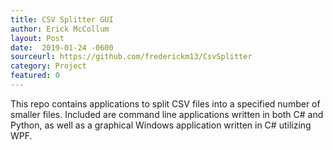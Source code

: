 ```yaml
---
title: CSV Splitter GUI
author: Erick McCollum
layout: Post
date:  2019-01-24 -0600
sourceurl: https://github.com/frederickm13/CsvSplitter
category: Project
featured: 0
---
```


This repo contains applications to split CSV files into a specified number of smaller files.
Included are command line applications written in both C# and Python, as well as a graphical Windows application written in C# utilizing WPF.